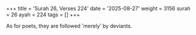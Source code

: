 +++
title = 'Surah 26, Verses 224'
date = '2025-08-27'
weight = 3156
surah = 26
ayah = 224
tags = []
+++

As for poets, they are followed ˹merely˺ by deviants.